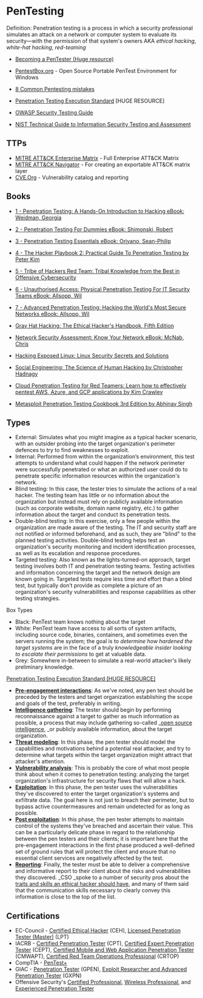 # PenTesting

Definition: Penetration testing is a process in which a security professional simulates an attack on a network or computer system to evaluate its security—with the permission of that system's owners AKA _ethical hacking_, _white-hat hacking_, _red-teaming_

* [Becoming a PenTester (Huge resource)](https://jhalon.github.io/becoming-a-pentester/)
* [PentestBox.org](https://pentestbox.org/) - Open Source Portable PenTest Environment for Windows
* [8 Common Pentesting mistakes](https://www.csoonline.com/article/3487557/8-common-pen-testing-mistakes-and-how-to-avoid-them.html)


* [Penetration Testing Execution Standard](http://www.pentest-standard.org/index.php/Main_Page) [HUGE RESOURCE]
* [OWASP Security Testing Guide](https://owasp.org/www-project-web-security-testing-guide/assets/archive/OWASP_Testing_Guide_v4.pdf)
* [NIST Technical Guide to Information Security Testing and Assessment](https://csrc.nist.gov/publications/detail/sp/800-115/final)

## TTPs
* [MITRE ATT&CK Enterprise Matrix](https://attack.mitre.org/matrices/enterprise/) - Full Enterprise ATT&CK Matrix
* [MITRE ATT&CK Navigator](https://mitre-attack.github.io/attack-navigator/) - For creating an exportable ATT&CK matrix layer
* [CVE.Org](https://www.cve.org/) - Vulnerability catalog and reporting

## Books
* [1 - Penetration Testing: A Hands-On Introduction to Hacking eBook: Weidman, Georgia](https://www.amazon.com.au/Penetration-Testing-Hands-Introduction-Hacking-ebook/dp/B00KME7GN8/)
* [2 - Penetration Testing For Dummies eBook: Shimonski, Robert](https://www.amazon.com.au/Penetration-Testing-Dummies-Computer-Tech-ebook/dp/B086Q84WG1/)
* [3 - Penetration Testing Essentials eBook: Oriyano, Sean-Philip](https://www.amazon.com.au/Penetration-Testing-Essentials-Sean-Philip-Oriyano-ebook/dp/B01N0EDWZ3)
* [4 - The Hacker Playbook 2: Practical Guide To Penetration Testing by Peter Kim](https://www.amazon.com.au/Hacker-Playbook-Practical-Penetration-2015-06-20/dp/B017LCM13S)
* [5 - Tribe of Hackers Red Team: Tribal Knowledge from the Best in Offensive Cybersecurity](https://www.amazon.com.au/Tribe-Hackers-Red-Team-Cybersecurity-ebook/dp/B07VWHCQMR/)
* [6 - Unauthorised Access: Physical Penetration Testing For IT Security Teams eBook: Allsopp, Wil](https://www.amazon.com.au/Unauthorised-Access-Physical-Penetration-Security-ebook/dp/B005DIAPKE/)
* [7 - Advanced Penetration Testing: Hacking the World's Most Secure Networks eBook: Allsopp, Wil](https://www.amazon.com.au/Advanced-Penetration-Testing-Hacking-Networks-ebook/dp/B06XCKTKK8/)

* [Gray Hat Hacking: The Ethical Hacker's Handbook, Fifth Edition](https://www.amazon.com.au/Gray-Hat-Hacking-Ethical-Handbook-ebook/dp/B07D3J9J4H/)
* [Network Security Assessment: Know Your Network eBook: McNab, Chris](https://www.amazon.com.au/Network-Security-Assessment-Know-Your-ebook/dp/B01N6E0BG2)
* [Hacking Exposed Linux: Linux Security Secrets and Solutions](https://www.amazon.com.au/Hacking-Exposed-Linux-Security-Solutions-ebook/dp/B0013TRRVC)
*  [Social Engineering: The Science of Human Hacking by Christopher Hadnagy](https://www.amazon.com.au/Social-Engineering-Science-Human-Hacking-ebook/dp/B07F24YV2M)
*  [Cloud Penetration Testing for Red Teamers: Learn how to effectively pentest AWS, Azure, and GCP applications by Kim Crawley](https://www.amazon.com.au/dp/B0C9D6M6DC)
*  [Metasploit Penetration Testing Cookbook 3rd Edition by Abhinav Singh](https://www.amazon.com.au/dp/B078Y7ZF7Q)


## Types
* External: Simulates what you might imagine as a typical hacker scenario, with an outsider probing into the target organization's perimeter defences to try to find weaknesses to exploit.
* Internal: Performed from within the organization’s environment, this test attempts to understand what could happen if the network perimeter were successfully penetrated or what an authorized user could do to penetrate specific information resources within the organization's network.
* Blind testing: In this case, the tester tries to simulate the actions of a real hacker. The testing team has little or no information about the organization but instead must rely on publicly available information (such as corporate website, domain name registry, etc.) to gather information about the target and conduct its penetration tests.
* Double-blind testing: In this exercise, only a few people within the organization are made aware of the testing. The IT and security staff are not notified or informed beforehand, and as such, they are "blind" to the planned testing activities. Double-blind testing helps test an organization's security monitoring and incident identification processes, as well as its escalation and response procedures.
* Targeted testing: Also known as the lights-turned-on approach, target testing involves both IT and penetration testing teams. Testing activities and information concerning the target and the network design are known going in. Targeted tests require less time and effort than a blind test, but typically don’t provide as complete a picture of an organization's security vulnerabilities and response capabilities as other testing strategies.

Box Types

* Black: PenTest team knows nothing about the target 
* White: PenTest team have access to all sorts of system artifacts, including source code, binaries, containers, and sometimes even the servers running the system; the goal is to _determine how hardened the target systems_ are in the face of a truly _knowledgeable insider looking to escalate their permissions_ to get at valuable data.
* Grey: Somewhere in-between to simulate a real-world attacker's likely preliminary knowledge.

[Penetration Testing Execution Standard [HUGE RESOURCE]](http://www.pentest-standard.org/index.php/Main_Page)

* **[Pre-engagement interactions](http://www.pentest-standard.org/index.php/Pre-engagement)**: As we've noted, any pen test should be preceded by the testers and target organization establishing the scope and goals of the test, preferably in writing.
* **[Intelligence gathering](http://www.pentest-standard.org/index.php/Intelligence_Gathering)**: The tester should begin by performing reconnaissance against a target to gather as much information as possible, a process that may include gathering so-called _[open source intelligence](https://www.csoonline.com/article/3445357/what-is-osint-top-open-source-intelligence-tools.html), _or publicly available information, about the target organization.
* **[Threat modeling](http://www.pentest-standard.org/index.php/Threat_Modeling)**: In this phase, the pen tester should model the capabilities and motivations behind a potential real attacker, and try to determine what targets within the target organization might attract that attacker's attention.
* **[Vulnerability analysis](http://www.pentest-standard.org/index.php/Vulnerability_Analysis)**: This is probably the core of what most people think about when it comes to penetration testing: analyzing the target organization's infrastructure for security flaws that will allow a hack.
* **[Exploitation](http://www.pentest-standard.org/index.php/Exploitation)**: In this phase, the pen tester uses the vulnerabilities they've discovered to enter the target organization's systems and exfiltrate data. The goal here is not just to breach their perimeter, but to bypass active countermeasures and remain undetected for as long as possible.
* **[Post exploitation](http://www.pentest-standard.org/index.php/Post_Exploitation)**: In this phase, the pen tester attempts to maintain control of the systems they've breached and ascertain their value. This can be a particularly delicate phase in regard to the relationship between the pen testers and their clients; it is important here that the pre-engagement interactions in the first phase produced a well-defined set of ground rules that will protect the client and ensure that no essential client services are negatively affected by the test.
* **[Reporting](http://www.pentest-standard.org/index.php/Reporting)**: Finally, the tester must be able to deliver a comprehensive and informative report to their client about the risks and vulnerabilities they discovered. _CSO _spoke to a number of security pros about the [traits and skills an ethical hacker should have](https://www.csoonline.com/article/3637732/10-essential-skills-and-traits-of-ethical-hackers.html), and many of them said that the communication skills necessary to clearly convey this information is close to the top of the list.

## Certifications

* EC-Council - [Certified Ethical Hacker](https://www.eccouncil.org/programs/certified-ethical-hacker-ceh/) (CEH), [Licensed Penetration Tester (Master)](https://www.eccouncil.org/programs/licensed-penetration-tester-lpt-master/) (LPT)
* IACRB - [Certified Penetration Tester](https://www.iacertification.org/cpt_certified_penetration_tester.html) (CPT), [Certified Expert Penetration Tester](https://www.iacertification.org/cept_certified_expert_penetration_tester.html) (CEPT), [Certified Mobile and Web Application Penetration Tester](https://www.iacertification.org/cmwapt_certified_moible_and_web_app_penetration_tester.html) (CMWAPT), [Certified Red Team Operations Professional](https://www.iacertification.org/crtop_certified_red_team_operations_professional.html) (CRTOP)
* CompTIA - [PenTest+](https://www.comptia.org/certifications/pentest)
* GIAC - [Penetration Tester](https://www.giac.org/certifications/penetration-tester-gpen/) (GPEN), [Exploit Researcher and Advanced Penetration Tester](https://www.giac.org/certifications/exploit-researcher-advanced-penetration-tester-gxpn/) (GXPN)
* Offensive Security's [Certified Professional](https://www.offensive-security.com/pwk-oscp/), [Wireless Professional](https://www.offensive-security.com/wifu-oswp/), and [Experienced Penetration Tester](https://www.offensive-security.com/courses-and-certifications/)
